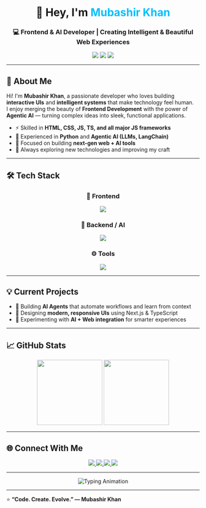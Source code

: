 <!-- Profile Header -->
<h1 align="center">👋 Hey, I'm <span style="color:#00bfff;">Mubashir Khan</span></h1>
<h3 align="center">💻 Frontend & AI Developer | Creating Intelligent & Beautiful Web Experiences</h3>

<p align="center">
  <img src="https://img.shields.io/badge/Code%20Style-Clean%20&%20Modern-blue?style=for-the-badge" />
  <img src="https://img.shields.io/badge/Focus-AI%20%26%20Web-orange?style=for-the-badge" />
  <img src="https://img.shields.io/badge/Loves-JavaScript%20💛-yellow?style=for-the-badge" />
</p>

---

## 🧠 About Me  
Hi! I'm **Mubashir Khan**, a passionate developer who loves building **interactive UIs** and **intelligent systems** that make technology feel human.  
I enjoy merging the beauty of **Frontend Development** with the power of **Agentic AI** — turning complex ideas into sleek, functional applications.

- ⚡ Skilled in **HTML, CSS, JS, TS, and all major JS frameworks**  
- 🧠 Experienced in **Python** and **Agentic AI (LLMs, LangChain)**  
- 🎯 Focused on building **next-gen web + AI tools**  
- 🌱 Always exploring new technologies and improving my craft  

---

## 🛠️ Tech Stack

<div align="center">

### 🚀 Frontend
<img src="https://skillicons.dev/icons?i=html,css,js,ts,react,nextjs,vue,angular,svelte&theme=dark" />

### 🧩 Backend / AI
<img src="https://skillicons.dev/icons?i=python,fastapi,docker&theme=dark" />

### ⚙️ Tools
<img src="https://skillicons.dev/icons?i=git,github,vscode,vercel&theme=dark" />

</div>

---

## 💡 Current Projects
- 🤖 Building **AI Agents** that automate workflows and learn from context  
- 🎨 Designing **modern, responsive UIs** using Next.js & TypeScript  
- 🧠 Experimenting with **AI + Web integration** for smarter experiences  

---

## 📈 GitHub Stats

<div align="center">
  <img height="170" src="https://github-readme-stats.vercel.app/api?username=mubashirkhan&show_icons=true&theme=tokyonight&count_private=true" />
  <img height="170" src="https://github-readme-stats.vercel.app/api/top-langs/?username=mubashirkhan&layout=compact&theme=tokyonight" />
</div>

---

## 🌐 Connect With Me

<p align="center">
  <a href="mailto:mubashirkhan@example.com">
    <img src="https://img.shields.io/badge/Email-Contact%20Me-blue?style=for-the-badge&logo=gmail" />
  </a>
  <a href="https://linkedin.com/in/mubashirkhan">
    <img src="https://img.shields.io/badge/LinkedIn-Mubashir%20Khan-blue?style=for-the-badge&logo=linkedin" />
  </a>
  <a href="https://twitter.com/mubashirkhan">
    <img src="https://img.shields.io/badge/Twitter-@MubashirKhan-1DA1F2?style=for-the-badge&logo=twitter" />
  </a>
  <a href="https://your-portfolio-link.com">
    <img src="https://img.shields.io/badge/Portfolio-Visit%20Now-brightgreen?style=for-the-badge&logo=vercel" />
  </a>
</p>

---

<p align="center">
  <img src="https://readme-typing-svg.herokuapp.com?font=Fira+Code&size=22&pause=1000&color=00C4FF&center=true&vCenter=true&width=600&lines=Code.+Create.+Innovate.;Frontend+%2B+Agentic+AI+Developer;Always+learning%2C+always+shipping!+🚀" alt="Typing Animation" />
</p>

---

⭐ **“Code. Create. Evolve.” — Mubashir Khan**

